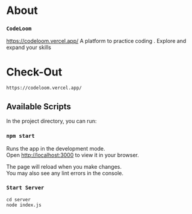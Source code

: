 # About

### `CodeLoom`
https://codeloom.vercel.app/
A platform to practice coding .
Explore and expand your skills

# Check-Out

    https://codeloom.vercel.app/

## Available Scripts

In the project directory, you can run:

### `npm start`

Runs the app in the development mode.\
Open [http://localhost:3000](http://localhost:3000) to view it in your browser.

The page will reload when you make changes.\
You may also see any lint errors in the console.

### `Start Server`

    cd server
    node index.js
